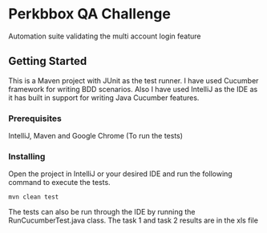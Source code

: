 # Perkbbox QA Challenge

Automation suite validating the multi account login feature

## Getting Started

This is a Maven project with JUnit as the test runner. I have used Cucumber framework for writing BDD scenarios.
 Also I have used IntelliJ as the IDE as it has built in support for writing Java Cucumber features. 

### Prerequisites

IntelliJ, Maven and Google Chrome (To run the tests)

### Installing

Open the project in IntelliJ or your desired IDE and run the following command to execute the tests.

```
mvn clean test
```

The tests can also be run through the IDE by running the RunCucumberTest.java class.
The task 1 and task 2 results are in the xls file 
